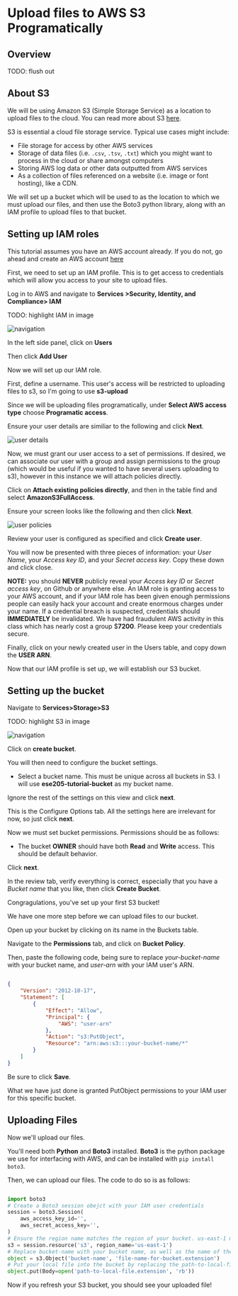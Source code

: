 # Upload files to AWS S3 Programatically

## Overview

TODO: flush out

## About S3

We will be using Amazon S3 (Simple Storage Service) as a location to upload files to the cloud. You can read more about S3 [here](https://aws.amazon.com/s3/).

S3 is essential a cloud file storage service. Typical use cases might include:

- File storage for access by other AWS services
- Storage of data files (i.e. `.csv`, `.tsv`, `.txt`) which you might want to process in the cloud or share amongst computers
- Storing AWS log data or other data outputted from AWS services
- As a collection of files referenced on a website (i.e. image or font hosting), like a CDN.

We will set up a bucket which will be used to as the location to which we must upload our files, and then use the Boto3 python library, along with an IAM profile to upload files to that bucket.

## Setting up IAM roles

This tutorial assumes you have an AWS account already. If you do not, go ahead and create an AWS account [here](https://portal.aws.amazon.com/billing/signup#/start)

First, we need to set up an IAM profile. This is to get access to credentials which will allow you access to your site to upload files.

Log in to AWS and navigate to **Services >Security, Identity, and Compliance> IAM**

TODO: highlight IAM in image

![navigation](nav-to-iam.png)

In the left side panel, click on **Users**

Then click **Add User**

Now we will set up our IAM role.

First, define a username. This user's access will be restricted to uploading files to s3, so I'm going to use **s3-upload**

Since we will be uploading files programatically, under **Select AWS access type** choose **Programatic access**.

Ensure your user details are similiar to the following and click **Next**.

![user details](iam-user-details.png)

Now, we must grant our user access to a set of permissions. If desired, we can associate our user with a group and assign permissions to the group (which would be useful if you wanted to have several users uploading to s3), however in this instance we will attach policies directly.

Click on **Attach existing policies directly**, and then in the table find and select **AmazonS3FullAccess**.

Ensure your screen looks like the following and then click **Next**.

![user policies](iam-user-policies.png)

Review your user is configured as specified and click **Create user**.

You will now be presented with three pieces of information: your *User Name*, your *Access key ID*, and your *Secret access key*. Copy these down and click close.

**NOTE:** you should **NEVER** publicly reveal your *Access key ID* or *Secret access key*, on Github or anywhere else. An IAM role is granting access to your AWS account, and if your IAM role has been given enough permissions people can easily hack your account and create enormous charges under your name. If a credential breach is suspected, credentials should **IMMEDIATELY** be invalidated. We have had fraudulent AWS activity in this class which has nearly cost a group $**7200**. Please keep your credentials secure.

Finally, click on your newly created user in the Users table, and copy down the **USER ARN**.

Now that our IAM profile is set up, we will establish our S3 bucket.

## Setting up the bucket

Navigate to **Services>Storage>S3**

TODO: highlight S3 in image

![navigation](nav-to-s3.png)

Click on **create bucket**.

You will then need to configure the bucket settings.

- Select a bucket name. This must be unique across all buckets in S3. I will use **ese205-tutorial-bucket** as my bucket name.

Ignore the rest of the settings on this view and click **next**.

This is the Configure Options tab. All the settings here are irrelevant for now, so just click **next**.

Now we must set bucket permissions. Permissions should be as follows:

- The bucket **OWNER** should have both **Read** and **Write** access. This should be default behavior.

Click **next**.

In the review tab, verify everything is correct, especially that you have a *Bucket name* that you like, then click **Create Bucket**.

Congragulations, you've set up your first S3 bucket!

We have one more step before we can upload files to our bucket.

Open up your bucket by clicking on its name in the Buckets table.

Navigate to the **Permissions** tab, and click on **Bucket Policy**.

Then, paste the following code, being sure to replace *your-bucket-name* with your bucket name, and *user-arn* with your IAM user's ARN.

```json

{
    "Version": "2012-10-17",
    "Statement": [
        {
            "Effect": "Allow",
            "Principal": {
                "AWS": "user-arn"
            },
            "Action": "s3:PutObject",
            "Resource": "arn:aws:s3:::your-bucket-name/*"
        }
    ]
}

```

Be sure to click **Save**.

What we have just done is granted PutObject permissions to your IAM user for this specific bucket.

## Uploading Files

Now we'll upload our files.

You'll need both **Python** and **Boto3** installed. **Boto3** is the python package we use for interfacing with AWS, and can be installed with `pip install boto3`.

Then, we can upload our files. The code to do so is as follows:

```python

import boto3
# Create a Boto3 session obejct with your IAM user credentials
session = boto3.Session(
    aws_access_key_id='',
    aws_secret_access_key='',
)
# Ensure the region name matches the region of your bucket. us-east-1 matches US East (N. Virginia)
s3 = session.resource('s3', region_name='us-east-1')
# Replace bucket-name with your bucket name, as well as the name of the file you want displayed in your bucket, including the extension
object = s3.Object('bucket-name', 'file-name-for-bucket.extension')
# Put your local file into the bucket by replacing the path-to-local-file with your desired file to upload, including the file extension
object.put(Body=open('path-to-local-file.extension', 'rb'))

```

Now if you refresh your S3 bucket, you should see your uploaded file!